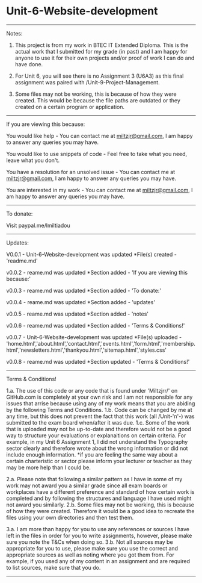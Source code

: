 # Unit-6-Website-development

------------------------------------------------------------------------------------------------------------
Notes:
1. This project is from my work in BTEC IT Extended Diploma. This is the actual work that I submitted for my grade (in past) and I am happy for anyone to use it for their own projects and/or proof of work I can do and have done.

2. For Unit 6, you will see there is no Assignment 3 (U6A3) as this final assignment was paired with /Unit-9-Project-Management.

3. Some files may not be working, this is because of how they were created. This would be because the file paths are outdated or they created on a certain program or application.
------------------------------------------------------------------------------------------------------------
If you are viewing this because:

You would like help - 
You can contact me at miltzjr@gmail.com, I am happy to answer any queries you may have.

You would like to use snippets of code -
Feel free to take what you need, leave what you don't. 

You have a resolution for an unsolved issue -
You can contact me at miltzjr@gmail.com, I am happy to answer any queries you may have.

You are interested in my work -
You can contact me at miltzjr@gmail.com, I am happy to answer any queries you may have.

------------------------------------------------------------------------------------------------------------
To donate:

Visit paypal.me/lmiltiadou

------------------------------------------------------------------------------------------------------------
Updates: 

V0.0.1 - Unit-6-Website-development was updated *File(s) created - 'readme.md'  

v0.0.2 - reame.md was updated *Section added - 'If you are viewing this because:'

v0.0.3 - reame.md was updated *Section added - 'To donate:'

v0.0.4 - reame.md was updated *Section added - 'updates'

v0.0.5 - reame.md was updated *Section added - 'notes'

v0.0.6 - reame.md was updated *Section added - 'Terms & Conditions!'

v0.0.7 - Unit-6-Website-development was updated *File(s) uploaded - 'home.html','about.html','contact.html','events.html','form.html','membership.html','newsletters.html','thankyou.html','sitemap.html','styles.css' 

v0.0.8 - reame.md was updated *Section updated - 'Terms & Conditions!'

------------------------------------------------------------------------------------------------------------
Terms & Conditions!

1.a. The use of this code or any code that is found under 'Miltzjrr/' on GitHub.com is completely at your own risk and I am not responsible for any issues that arrise because using any of my work means that you are abiding by the following Terms and Conditions.
  1.b. Code can be changed by me at any time, but this does not prevent the fact that this work (all /Unit-'n'-) was submitted to the exam board when/after it was due. 
  1.c. Some of the work that is uploaded may not be up-to-date and therefore would not be a good way to structure your evaluations or explanaitions on certain criteria. For example, in my Unit 6 Assignment 1, I did not understand the Typography sector clearly and therefore wrote about the wrong information or did not include enough information. *if you are feeling the same way about a certain charteristic or sector please inform your lecturer or teacher as they may be more help than I could be.
  
2.a. Please note that following a similar pattern as I have in some of my work may not award you a similar grade since all exam boards or workplaces have a different preference and standard of how certain work is completed and by following the structures and language I have used might not award you similarly.
  2.b. Some files may not be working, this is because of how they were created. Therefore it would be a good idea to recreate the files using your own directories and then test them. 

3.a. I am more than happy for you to use any references or sources I have left in the files in order for you to write assignments, however, please make sure you note the T&Cs when doing so. 
  3.b. Not all sources may be appropriate for you to use, please make sure you use the correct and appropriate sources as well as noting where you got them from. For example, if you used any of my content in an assignment and are required to list sources, make sure that you do. 

------------------------------------------------------------------------------------------------------------
